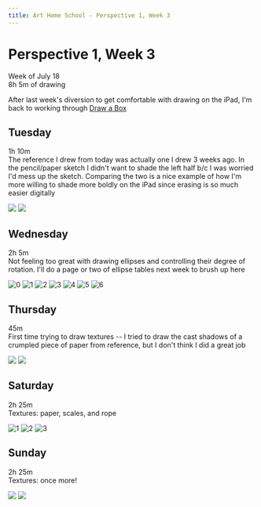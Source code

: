 ```yaml
---
title: Art Home School - Perspective 1, Week 3
---
```


<div class="ahs-update">

# Perspective 1, Week 3
Week of July 18 \
8h 5m of drawing

After last week's diversion to get comfortable with drawing on the iPad, I'm back to working through [Draw a Box](https://drawabox.com/)

## Tuesday
<div class="ahs-description">

1h 10m \
The reference I drew from today was actually one I drew 3 weeks ago. In the pencil/paper sketch I didn't want to shade the left half b/c I was worried I'd mess up the sketch. Comparing the two is a nice example of how I'm more willing to shade more boldly on the iPad since erasing is so much easier digitally
</div>

<div class="ahs-pics">

<p>
<img class="large" src="../img/art-home-school/head-anatomy-1/week-3/sun-1.jpeg"/>
<img class="large" src="../img/art-home-school/perspective-1/week-3/tue-1.jpg" />
</p>
</div>

## Wednesday
<div class="ahs-description">

2h 5m \
Not feeling too great with drawing ellipses and controlling their degree of rotation. I'll do a page or two of ellipse tables next week to brush up here
</div>

<div class="ahs-pics">

![0](../img/art-home-school/perspective-1/week-3/wed-0.jpg)
![1](../img/art-home-school/perspective-1/week-3/wed-1.jpg)
![2](../img/art-home-school/perspective-1/week-3/wed-2.jpg)
![3](../img/art-home-school/perspective-1/week-3/wed-3.jpg)
![4](../img/art-home-school/perspective-1/week-3/wed-4.jpg)
![5](../img/art-home-school/perspective-1/week-3/wed-5.jpg)
![6](../img/art-home-school/perspective-1/week-3/wed-6.jpg)
</div>

## Thursday
<div class="ahs-description">

45m \
First time trying to draw textures -- I tried to draw the cast shadows of a crumpled piece of paper from reference, but I don't think I did a great job
</div>

<div class="ahs-pics">

<p>
<img class="large" src="../img/art-home-school/perspective-1/week-3/thu-ref.jpg"/>
<img class="large" src="../img/art-home-school/perspective-1/week-3/thu-1.jpg"/>
</p>
</div>

## Saturday
<div class="ahs-description">

2h 25m \
Textures: paper, scales, and rope
</div>

<div class="ahs-pics">

![1](../img/art-home-school/perspective-1/week-3/wed-1.jpg)
![2](../img/art-home-school/perspective-1/week-3/wed-2.jpg)
![3](../img/art-home-school/perspective-1/week-3/wed-3.jpg)

## Sunday
<div class="ahs-description">

2h 25m \
Textures: once more!
</div>

<img class="large" src="../img/art-home-school/perspective-1/week-3/sun-1.jpg"/>
<img class="large" src="../img/art-home-school/perspective-1/week-3/sun-2.jpg"/>
